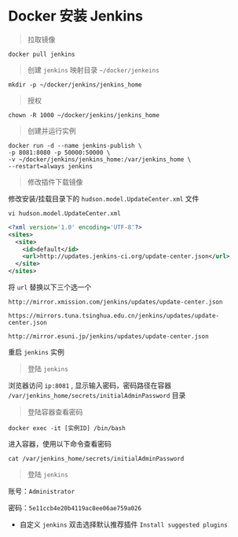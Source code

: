 # Docker 安装 Jenkins

> 拉取镜像

```shell
docker pull jenkins
```

> 创建 `jenkins` 映射目录 `~/docker/jenkeins`

```shell
mkdir -p ~/docker/jenkins/jenkins_home
```

> 授权

```shell
chown -R 1000 ~/docker/jenkins/jenkins_home
```

> 创建并运行实例

```shell
docker run -d --name jenkins-publish \
-p 8081:8080 -p 50000:50000 \
-v ~/docker/jenkins/jenkins_home:/var/jenkins_home \
--restart=always jenkins
```

> 修改插件下载镜像

修改安装/挂载目录下的 `hudson.model.UpdateCenter.xml` 文件

```shell
vi hudson.model.UpdateCenter.xml
```

```xml
<?xml version='1.0' encoding='UTF-8'?>
<sites>
  <site>
    <id>default</id>
    <url>http://updates.jenkins-ci.org/update-center.json</url>
  </site>
</sites>
```

将 `url` 替换以下三个选一个

`http://mirror.xmission.com/jenkins/updates/update-center.json`

`https://mirrors.tuna.tsinghua.edu.cn/jenkins/updates/update-center.json`

`http://mirror.esuni.jp/jenkins/updates/update-center.json`


重启 `jenkins` 实例

> 登陆 `jenkins`

浏览器访问 `ip:8081` , 显示输入密码，密码路径在容器 `/var/jenkins_home/secrets/initialAdminPassword` 目录

> 登陆容器查看密码

```shell
docker exec -it [实例ID] /bin/bash
```

进入容器，使用以下命令查看密码

```shell
cat /var/jenkins_home/secrets/initialAdminPassword
```

> 登陆 `jenkins`

账号：`Administrator` 

密码：`5e11ccb4e20b4119ac8ee06ae759a026`

- 自定义 `jenkins` 双击选择默认推荐插件 `Install suggested plugins`